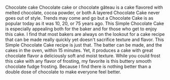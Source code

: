Chocolate cake
Chocolate cake or chocolate gâteau is a cake flavored with melted chocolate, cocoa powder, or both
A layered Chocolate Cake never goes out of style. Trends may come and go but a Chocolate Cake is as popular today as it was 10, 20, or 75 years ago. This Simple Chocolate Cake is especially appealing both for the baker and for those who get to enjoy this cake. I find that most bakers are always on the lookout for a cake recipe that can be made really quickly yet doesn't sacrifice texture and flavor. This Simple Chocolate Cake recipe is just that. The batter can be made, and the cakes in the oven, within 15 minutes. Yet, it produces a cake with great chocolate flavor a deliciously soft and moist texture. While you could frost this cake with any flavor of frosting, my favorite is this buttery smooth chocolate fudge frosting. Because I find there is nothing better than a double dose of chocolate to make everyone feel better.

